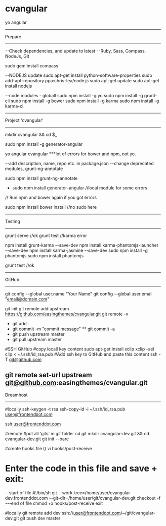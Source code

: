 cvangular
=========

yo angular

-------------------------------------------
Prepare
___________________________________________

--Check dependencies, and update to latest
--Ruby, Sass, Compass, NodeJs, Git

sudo gem install compass

--NODEJS update
sudo apt-get install python-software-properties
sudo add-apt-repository ppa:chris-lea/node.js
sudo apt-get update
sudo apt-get install nodejs

--node modules - globall
sudo npm install -g yo
sudo npm install -g grunt-cli
sudo npm install -g bower
sudo npm install -g karma
sudo npm install -g karma-cli

-------------------------------------------
Project 'cvangular'
___________________________________________

mkdir cvangular && cd $_

sudo npm install -g generator-angular

yo angular cvangular
***lot of errors for bower and npm, not yo.

--add description, name, repo etc. in package.json
--change deprecated modules, grunt-ng-annotate

sudo npm install grunt-ng-annotate

* sudo npm install generator-angular //local module for some errors

// Run npm and bower again if you got errors

sudo npm install
bower install //no sudo here

-------------------------------------------
Testing
___________________________________________

grunt serve //ok
grunt test //karma error

npm install grunt-karma --save-dev
npm install karma-phantomjs-launcher --save-dev
npm install karma-jasmine --save-dev
sudo npm install -g phantomjs
sudo npm install phantomjs

grunt test //ok

-------------------------------------------
GitHub
___________________________________________

git config --global user.name "Your Name"
git config --global user.email "email@domain.com"

git init
git remote add upstream https://github.com/easingthemes/cvangular.git
git remote -v

* git add .
* git commit -m "commit message"
** git commit -a
* git push upstream master
* git pull upstream master

#SSH GitHub
#copy locall key content
sudo apt-get install xclip
xclip -sel clip < ~/.ssh/id_rsa.pub
#Add ssh key to GitHub and paste this content
ssh -T git@github.com

git remote set-url upstream git@github.com:easingthemes/cvangular.git
-------------------------------------------
Dreamhost
___________________________________________

#locally
ssh-keygen -t rsa
ssh-copy-id -i ~/.ssh/id_rsa.pub user@frontenddot.com

ssh user@frontenddot.com

#remote
#put all 'gits' in git folder
cd git 
mkdir cvangular-dev.git && cd cvangular-dev.git
git init --bare

#create hooks file ()
vi hooks/post-receive
# Enter the code in this file and save + exit:
--start of file
#!/bin/sh
git --work-tree=/home/user/cvangular-dev.frontenddot.com --git-dir=/home/user/git/cvangular-dev.git checkout -f
---end of file
chmod +x hooks/post-receive
exit

#locally
git remote add dev ssh://user@frontenddot.com/~/git/cvangular-dev.git
git push dev master
